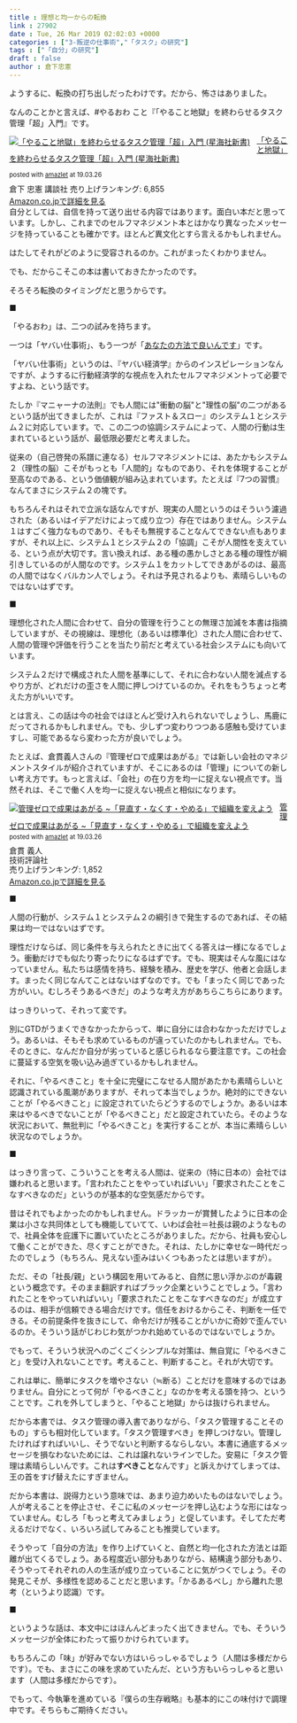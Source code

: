 ```yaml
---
title : 理想と均一からの転換
link : 27902
date : Tue, 26 Mar 2019 02:02:03 +0000
categories : ["3-叛逆の仕事術","「タスク」の研究"]
tags : ["「自分」の研究"]
draft : false
author : 倉下忠憲
---
```


ようするに、転換の打ち出しだったわけです。だから、怖さはありました。

なんのことかと言えば、#やるおわ こと『「やること地獄」を終わらせるタスク管理「超」入門』です。
<div class="amazlet-box" style="margin-bottom: 0px;">
<div class="amazlet-image" style="float: left; margin: 0px 12px 1px 0px;"><a href="http://www.amazon.co.jp/exec/obidos/ASIN/4065151562/rashita1000-22/ref=nosim/" target="_blank" rel="noopener" name="amazletlink"><img style="border: none;" src="https://images-fe.ssl-images-amazon.com/images/I/31yz41bTULL._SL160_.jpg" alt="「やること地獄」を終わらせるタスク管理「超」入門 (星海社新書)" /></a></div>
<div class="amazlet-info" style="line-height: 120%; margin-bottom: 10px;">
<div class="amazlet-name" style="margin-bottom: 10px; line-height: 120%;">

<a href="http://www.amazon.co.jp/exec/obidos/ASIN/4065151562/rashita1000-22/ref=nosim/" target="_blank" rel="noopener" name="amazletlink">「やること地獄」を終わらせるタスク管理「超」入門 (星海社新書)</a>
<div class="amazlet-powered-date" style="font-size: 80%; margin-top: 5px; line-height: 120%;">posted with <a title="amazlet" href="http://www.amazlet.com/" target="_blank" rel="noopener">amazlet</a> at 19.03.26</div>
</div>
<div class="amazlet-detail">倉下 忠憲
講談社
売り上げランキング: 6,855</div>
<div class="amazlet-sub-info" style="float: left;">
<div class="amazlet-link" style="margin-top: 5px;"><a href="http://www.amazon.co.jp/exec/obidos/ASIN/4065151562/rashita1000-22/ref=nosim/" target="_blank" rel="noopener" name="amazletlink">Amazon.co.jpで詳細を見る</a></div>
</div>
</div>
<div class="amazlet-footer" style="clear: left;"></div>
</div>
自分としては、自信を持って送り出せる内容ではあります。面白い本だと思っています。しかし、これまでのセルフマネジメント本とはかなり異なったメッセージを持っていることも確かです。ほとんど異文化とすら言えるかもしれません。

はたしてそれがどのように受容されるのか。これがまったくわかりません。

でも、だからこそこの本は書いておきたかったのです。

そろそろ転換のタイミングだと思うからです。

■

「やるおわ」は、二つの試みを持ちます。

一つは「ヤバい仕事術」、もう一つが「<a href="https://rashita.net/blog/?p=27215">あなたの方法で良いんです</a>」です。

「ヤバい仕事術」というのは、『ヤバい経済学』からのインスピレーションなんですが、ようするに行動経済学的な視点を入れたセルフマネジメントって必要ですよね、という話です。

たしか『マニャーナの法則』でも人間には"衝動の脳"と"理性の脳"の二つがあるという話が出てきましたが、これは『ファスト＆スロー』のシステム１とシステム２に対応しています。で、この二つの協調システムによって、人間の行動は生まれているという話が、最低限必要だと考えました。

従来の（自己啓発の系譜に連なる）セルフマネジメントには、あたかもシステム２（理性の脳）こそがもっとも「人間的」なものであり、それを体現することが至高なのである、という価値観が組み込まれています。たとえば『7つの習慣』なんてまさにシステム２の塊です。

もちろんそれはそれで立派な話なんですが、現実の人間というのはそういう濾過された（あるいはイデアだけによって成り立つ）存在ではありません。システム１はすごく強力なものであり、そもそも無視することなんてできない点もありますが、それ以上に、システム１とシステム２の「協調」こそが人間性を支えている、という点が大切です。言い換えれば、ある種の愚かしさとある種の理性が綱引きしているのが人間なのです。システム１をカットしてできあがるのは、最高の人間ではなくバルカン人でしょう。それは予見されるよりも、素晴らしいものではないはずです。

■

理想化された人間に合わせて、自分の管理を行うことの無理さ加減を本書は指摘していますが、その視線は、理想化（あるいは標準化）された人間に合わせて、人間の管理や評価を行うことを当たり前だと考えている社会システムにも向いています。

システム２だけで構成された人間を基準にして、それに合わない人間を減点するやり方が、どれだけの歪さを人間に押しつけているのか。それをもうちょっと考えた方がいいです。

とは言え、この話は今の社会ではほとんど受け入れられないでしょうし、馬鹿にだってされるかもしれません。でも、少しずつ変わりつつある感触も受けていますし、可能であるなら変わった方が良いでしょう。

たとえば、倉貫義人さんの『管理ゼロで成果はあがる』では新しい会社のマネジメントスタイルが紹介されていますが、そこにあるのは「管理」についての新しい考え方です。もっと言えば、「会社」の在り方を均一に捉えない視点です。当然それは、そこで働く人を均一に捉えない視点と相似になります。

<div class="amazlet-box" style="margin-bottom:0px;"><div class="amazlet-image" style="float:left;margin:0px 12px 1px 0px;"><a href="http://www.amazon.co.jp/exec/obidos/ASIN/4297103583/rashita1000-22/ref=nosim/" name="amazletlink" target="_blank"><img src="https://images-fe.ssl-images-amazon.com/images/I/51fCQFF0hOL._SL160_.jpg" alt="管理ゼロで成果はあがる ~「見直す・なくす・やめる」で組織を変えよう" style="border: none;" /></a></div><div class="amazlet-info" style="line-height:120%; margin-bottom: 10px"><div class="amazlet-name" style="margin-bottom:10px;line-height:120%"><a href="http://www.amazon.co.jp/exec/obidos/ASIN/4297103583/rashita1000-22/ref=nosim/" name="amazletlink" target="_blank">管理ゼロで成果はあがる ~「見直す・なくす・やめる」で組織を変えよう</a><div class="amazlet-powered-date" style="font-size:80%;margin-top:5px;line-height:120%">posted with <a href="http://www.amazlet.com/" title="amazlet" target="_blank">amazlet</a> at 19.03.26</div></div><div class="amazlet-detail">倉貫 義人 <br />技術評論社 <br />売り上げランキング: 1,852<br /></div><div class="amazlet-sub-info" style="float: left;"><div class="amazlet-link" style="margin-top: 5px"><a href="http://www.amazon.co.jp/exec/obidos/ASIN/4297103583/rashita1000-22/ref=nosim/" name="amazletlink" target="_blank">Amazon.co.jpで詳細を見る</a></div></div></div><div class="amazlet-footer" style="clear: left"></div></div>

■

人間の行動が、システム１とシステム２の綱引きで発生するのであれば、その結果は均一ではないはずです。

理性だけならば、同じ条件を与えられたときに出てくる答えは一様になるでしょう。衝動だけでも似たり寄ったりになるはずです。でも、現実はそんな風にはなっていません。私たちは感情を持ち、経験を積み、歴史を学び、他者と会話します。まったく同じなんてことはないはずなのです。でも「まったく同じであった方がいい。むしろそうあるべきだ」のような考え方があちらこちらにあります。

はっきりいって、それって変です。

別にGTDがうまくできなかったからって、単に自分には合わなかっただけでしょう。あるいは、そもそも求めているものが違っていたのかもしれません。でも、そのときに、なんだか自分が劣っていると感じられるなら要注意です。この社会に蔓延する空気を吸い込み過ぎているかもしれません。

それに、「やるべきこと」を十全に完璧にこなせる人間があたかも素晴らしいと認識されている風潮がありますが、それって本当でしょうか。絶対的にできないことが「やるべきこと」に設定されていたらどうするのでしょうか。あるいは本来はやるべきでないことが「やるべきこと」だと設定されていたら。そのような状況において、無批判に「やるべきこと」を実行することが、本当に素晴らしい状況なのでしょうか。

■

はっきり言って、こういうことを考える人間は、従来の（特に日本の）会社では嫌われると思います。「言われたことをやっていればいい」「要求されたことをこなすべきなのだ」というのが基本的な空気感だからです。

昔はそれでもよかったのかもしれません。ドラッカーが賞賛したように日本の企業は小さな共同体としても機能していてて、いわば会社＝社長は親のようなもので、社員全体を庇護下に置いていたところがありました。だから、社員も安心して働くことができた、尽くすことができた。それは、たしかに幸せな一時代だったのでしょう（もちろん、見えない歪みはいくつもあったとは思いますが）。

ただ、その「社長/親」という構図を用いてみると、自然に思い浮かぶのが毒親という概念です。そのまま翻訳すればブラック企業ということでしょう。「言われたことをやっていればいい」「要求されたことをこなすべきなのだ」が成立するのは、相手が信頼できる場合だけです。信任をおけるからこそ、判断を一任できる。その前提条件を抜きにして、命令だけが残ることがいかに奇妙で歪んでいるのか。そういう話がじわじわ気がつかれ始めているのではないでしょうか。

でもって、そういう状況へのごくごくシンプルな対策は、無自覚に「やるべきこと」を受け入れないことです。考えること、判断すること。それが大切です。

これは単に、簡単にタスクを増やさない（≒断る）ことだけを意味するのではありません。自分にとって何が「やるべきこと」なのかを考える頭を持つ、ということです。これを外してしまうと、「やること地獄」からは抜けられません。

だから本書では、タスク管理の導入書でありながら、「タスク管理することそのもの」すらも相対化しています。「タスク管理すべき」を押しつけない。管理したければすればいいし、そうでないと判断するならしない。本書に通底するメッセージを損なわないためには、これは譲れないラインでした。安易に「タスク管理は素晴らしいんです。これは<strong>すべきこと</strong>なんです」と訴えかけてしまっては、王の首をすげ替えたにすぎません。

だから本書は、説得力という意味では、あまり迫力めいたものはないでしょう。人が考えることを停止させ、そこに私のメッセージを押し込むような形にはなっていません。むしろ「もっと考えてみましょう」と促しています。そしてただ考えるだけでなく、いろいろ試してみることも推奨しています。

そうやって「自分の方法」を作り上げていくと、自然と均一化された方法とは距離が出てくるでしょう。ある程度近い部分もありながら、結構違う部分もあり、そうやってそれぞれの人の生活が成り立っていることに気がつくでしょう。その発見こそが、多様性を認めることだと思います。「かるあるべし」から離れた思考（というより認識）です。

■

というような話は、本文中にはほんんどまったく出てきません。でも、そういうメッセージが全体にわたって振りかけられています。

もちろんこの「味」が好みでない方はいらっしゃるでしょう（人間は多様だからです）。でも、まさにこの味を求めていたんだ、という方もいらっしゃると思います（人間は多様だからです）。

でもって、今執筆を進めている『僕らの生存戦略』も基本的にこの味付けで調理中です。そちらもご期待ください。